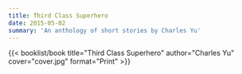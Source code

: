 ```yaml
---
title: Third Class Superhero
date: 2015-05-02
summary: 'An anthology of short stories by Charles Yu'
---
```


{{< booklist/book
title="Third Class Superhero"
author="Charles Yu"
cover="cover.jpg"
format="Print" >}}
